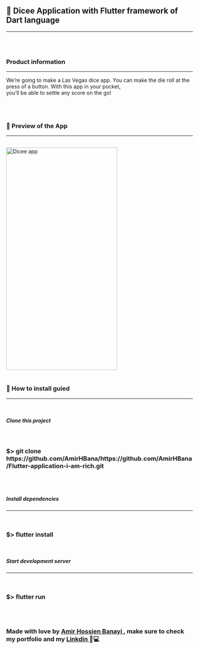 
<h2> 🎲 <strong> Dicee </strong> Application with Flutter framework of Dart language </h2>

<hr>
<br>
<br>

<h3> Product information </h3>

<hr>
<p> We’re going to make a Las Vegas dice app. You can make the die roll at the press of a button. With this app in your pocket,<br>
  you’ll be able to settle any score on the go! </p>

  <br> <br>

<h3> 🚀 Preview of the App </h3>

<hr>
<br>

<img src="https://private-user-images.githubusercontent.com/140143893/314468457-c0ab1bde-777a-4727-9b1d-37b47be50db2.gif?jwt=eyJhbGciOiJIUzI1NiIsInR5cCI6IkpXVCJ9.eyJpc3MiOiJnaXRodWIuY29tIiwiYXVkIjoicmF3LmdpdGh1YnVzZXJjb250ZW50LmNvbSIsImtleSI6ImtleTUiLCJleHAiOjE3MTA5MzE2MzYsIm5iZiI6MTcxMDkzMTMzNiwicGF0aCI6Ii8xNDAxNDM4OTMvMzE0NDY4NDU3LWMwYWIxYmRlLTc3N2EtNDcyNy05YjFkLTM3YjQ3YmU1MGRiMi5naWY_WC1BbXotQWxnb3JpdGhtPUFXUzQtSE1BQy1TSEEyNTYmWC1BbXotQ3JlZGVudGlhbD1BS0lBVkNPRFlMU0E1M1BRSzRaQSUyRjIwMjQwMzIwJTJGdXMtZWFzdC0xJTJGczMlMkZhd3M0X3JlcXVlc3QmWC1BbXotRGF0ZT0yMDI0MDMyMFQxMDQyMTZaJlgtQW16LUV4cGlyZXM9MzAwJlgtQW16LVNpZ25hdHVyZT0wY2ZkNTAyOWIxMDNiOGU4NDQ4OTI2MmVhNDU0NjY4ZTM1YjViZjcwOTI0NmJiMjU4Y2Y3ZDY4MDIwMDM1MTU5JlgtQW16LVNpZ25lZEhlYWRlcnM9aG9zdCZhY3Rvcl9pZD0wJmtleV9pZD0wJnJlcG9faWQ9MCJ9.ghceInWvYGstRwt4BkUlysspTbmPNwCCOK72px5a4o4" alt="Dicee app" width="300" height="600">

<br>
<br>

<h3> 👷 How to install guied </h3>

<hr>

<br>

<h5> Clone this project </h5>
<br>


<h3> <strong> $> git clone https://github.com/AmirHBana/https://github.com/AmirHBana/Flutter-application-i-am-rich.git </strong> </h3>

<br>
<br>

<h5>Install dependencies</h5>

<hr>
<br>

<h3> <strong> $> flutter install </strong></h3>

<br>

<h5> Start development server </h5>

<hr>
<br>

<h3> <strong> $> flutter run </strong> </h3>

<br>
<br>
<h3> <strong> Made with love by <a href="https://github.com/AmirHBana/"> Amir Hossien Banayi </a> , make sure to check <strong> my portfolio </strong> and my <a href="https://www.linkedin.com/in/amirhossien-banayikhalilabad/"> Linkdin </a> 💜💻 </strong></h3>
